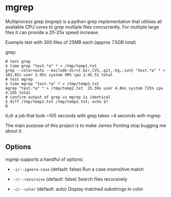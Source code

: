 # mgrep

Multiprocess grep (mgrep) is a python grep implementation that utilises all available CPU 
cores to grep multiple files concurrently. For multiple large files it can provide a
20-25x speed increase.


Example test with 300 files of 25MB each (approx 7.5GB total)

grep:
```
# test grep
$ time grep "test.*a" * > /tmp/temp1.txt
grep --color=auto --exclude-dir={.bzr,CVS,.git,.hg,.svn} "test.*a" * >   103.02s user 2.05s system 99% cpu 1:45.51 total
# test mgrep
$ time mgrep "test.*a" * > /tmp/temp2.txt
mgrep "test.*a" * > /tmp/temp2.txt  25.59s user 4.84s system 725% cpu 4.195 total
# confirm output of grep vs mgrep is identical
$ diff /tmp/temp1.txt /tmp/temp2.txt; echo $?
0
```

tl;dr a job that took ~105 seconds with grep takes ~4 seconds with mgrep

The main purpose of this project is to make James Ponting stop bugging me about it.


## Options

mgrep supports a handful of options:

* `-i/--ignore-case` (default: false)
    Run a case insensitive match

* `-r/--recursive` (default: false)
   Search files recursively

* `-c/--color` (default: auto)
   Display matched substrings in color